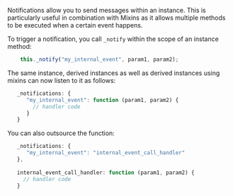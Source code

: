 Notifications allow you to send messages within an instance. This is particularly useful in combination with Mixins as it allows multiple methods to be executed when a certain event happens.

To trigger a notification, you call ``_notify`` within the scope of an instance method:
```javascript
    this._notify("my_internal_event", param1, param2);
```

The same instance, derived instances as well as derived instances using mixins can now listen to it as follows:
```javascript
   _notifications: {
      "my_internal_event": function (param1, param2) {
        // handler code
      }
   }
```

You can also outsource the function:
```javascript
   _notifications: {
      "my_internal_event": "internal_event_call_handler"
   },
   
   internal_event_call_handler: function (param1, param2) {
     // handler code
   }
```
